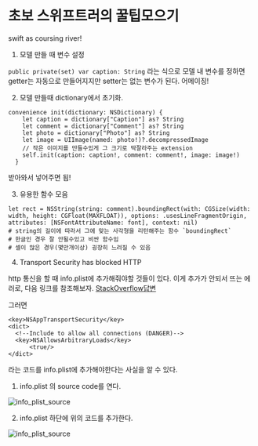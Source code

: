 # 초보 스위프트러의 꿀팁모으기
swift as coursing river!


1. 모델 만들 때 변수 설정

`public private(set) var caption: String` 라는 식으로 모델 내 변수를 정하면 getter는 자동으로 만들어지지만 setter는 없는 변수가 된다. 어메이징!

2. 모델 만들때 dictionary에서 초기화.
```
convenience init(dictionary: NSDictionary) {
    let caption = dictionary["Caption"] as? String
    let comment = dictionary["Comment"] as? String
    let photo = dictionary["Photo"] as? String
    let image = UIImage(named: photo!)?.decompressedImage
    // 작은 이미지를 만들수있게 그 크기로 딱잘라주는 extension
    self.init(caption: caption!, comment: comment!, image: image!)
  }
```
받아와서 넣어주면 됨!


3. 유용한 함수 모음


```
let rect = NSString(string: comment).boundingRect(with: CGSize(width: width, height: CGFloat(MAXFLOAT)), options: .usesLineFragmentOrigin, attributes: [NSFontAttributeName: font], context: nil)
# string의 길이에 따라서 그에 맞는 사각형을 리턴해주는 함수 `boundingRect`
# 한글인 경우 잘 안될수있고 비싼 함수임
# 셀이 많은 경우(몇만개이상) 굉장히 느려질 수 있음

```


4. Transport Security has blocked HTTP

http 통신을 할 때 info.plist에 추가해줘야할 것들이 있다.
이게 추가가 안되서 뜨는 에러로,
다음 링크를 참조해보자.
[StackOverflow답변](https://stackoverflow.com/questions/31254725/transport-security-has-blocked-a-cleartext-http)

그러면
```
<key>NSAppTransportSecurity</key>
<dict>
  <!--Include to allow all connections (DANGER)-->
  <key>NSAllowsArbitraryLoads</key>
      <true/>
</dict>
```

라는 코드를 info.plist에 추가해야한다는 사실을 알 수 있다.

1. info.plist 의 source code를 연다.

![info_plist_source](.screenshots/screenshot_plist.png)


2. info.plist 하단에 위의 코드를 추가한다.

![info_plist_source](.screenshots/screenshot_plist2.png)
